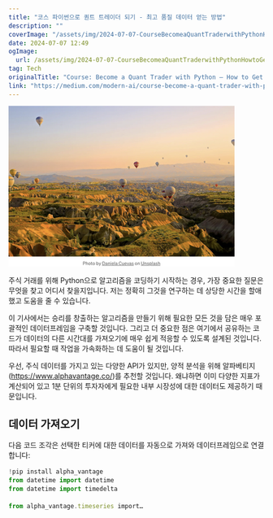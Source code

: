 ```yaml
---
title: "코스 파이썬으로 퀀트 트레이더 되기 - 최고 품질 데이터 얻는 방법"
description: ""
coverImage: "/assets/img/2024-07-07-CourseBecomeaQuantTraderwithPythonHowtoGetTopQualityData_0.png"
date: 2024-07-07 12:49
ogImage: 
  url: /assets/img/2024-07-07-CourseBecomeaQuantTraderwithPythonHowtoGetTopQualityData_0.png
tag: Tech
originalTitle: "Course: Become a Quant Trader with Python — How to Get Top Quality Data"
link: "https://medium.com/modern-ai/course-become-a-quant-trader-with-python-chapter-1-how-to-get-top-quality-data-bbbd5798f86a"
---
```



![이미지](/assets/img/2024-07-07-CourseBecomeaQuantTraderwithPythonHowtoGetTopQualityData_0.png)

주식 거래를 위해 Python으로 알고리즘을 코딩하기 시작하는 경우, 가장 중요한 질문은 무엇을 찾고 어디서 찾을지입니다. 저는 정확히 그것을 연구하는 데 상당한 시간을 할애했고 도움을 줄 수 있습니다.

이 기사에서는 승리를 창출하는 알고리즘을 만들기 위해 필요한 모든 것을 담은 매우 포괄적인 데이터프레임을 구축할 것입니다. 그리고 더 중요한 점은 여기에서 공유하는 코드가 데이터의 다른 시간대를 가져오기에 매우 쉽게 적응할 수 있도록 설계된 것입니다. 따라서 필요할 때 작업을 가속화하는 데 도움이 될 것입니다.

우선, 주식 데이터를 가지고 있는 다양한 API가 있지만, 양적 분석을 위해 알파베티지(https://www.alphavantage.co/)를 추천할 것입니다. 왜냐하면 이미 다양한 지표가 계산되어 있고 1분 단위의 투자자에게 필요한 내부 시장성에 대한 데이터도 제공하기 때문입니다.

<!-- TIL 수평 -->
<ins class="adsbygoogle"
     style="display:block"
     data-ad-client="ca-pub-4877378276818686"
     data-ad-slot="1549334788"
     data-ad-format="auto"
     data-full-width-responsive="true"></ins>
<script>
(adsbygoogle = window.adsbygoogle || []).push({});
</script>

## 데이터 가져오기

다음 코드 조각은 선택한 티커에 대한 데이터를 자동으로 가져와 데이터프레임으로 연결합니다:

```js
!pip install alpha_vantage
from datetime import datetime
from datetime import timedelta

from alpha_vantage.timeseries import…
```